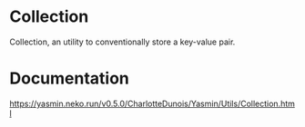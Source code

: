 # Collection

Collection, an utility to conventionally store a key-value pair.

# Documentation
https://yasmin.neko.run/v0.5.0/CharlotteDunois/Yasmin/Utils/Collection.html
